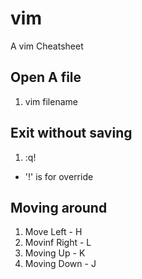 # vim
A vim Cheatsheet

## Open A file
1. vim filename

## Exit without saving
1. :q!
  - '!' is for override

## Moving around
1. Move Left - H
2. Movinf Right - L
3. Moving Up - K
4. Moving Down - J

